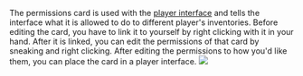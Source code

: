 The permissions card is used with the [player interface](https://github.com/austinv11/PeripheralsPlusPlus/wiki/Player-Interface) and tells the interface what it is allowed to do to different player's inventories. Before editing the card, you have to link it to yourself by right clicking with it in your hand. After it is linked, you can edit the permissions of that card by sneaking and right clicking. After editing the permissions to how you'd like them, you can place the card in a player interface.
![](http://i.imgur.com/uj8HJLy.png)
